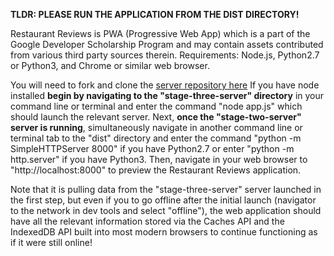 <strong>TLDR: PLEASE RUN THE APPLICATION FROM THE DIST DIRECTORY! </strong>

Restaurant Reviews is PWA (Progressive Web App) which is a part of the Google Developer Scholarship Program and may contain assets contributed from various third party sources therein.
Requirements: Node.js, Python2.7 or Python3, and Chrome or similar web browser.

You will need to fork and clone the <a href="https://github.com/udacity/mws-restaurant-stage-3">server repository here</a>
If you have node installed <strong>begin by navigating to the "stage-three-server" directory</strong> in your command line or terminal and enter the command "node app.js" which should launch the relevant server.
Next, <strong>once the "stage-two-server" server is running</strong>, simultaneously navigate in another command line or terminal tab to the "dist" directory and enter the command "python -m SimpleHTTPServer 8000" if you have Python2.7 or enter "python -m http.server" if you have Python3.
Then, navigate in your web browser to "http://localhost:8000" to preview the Restaurant Reviews application.

Note that it is pulling data from the "stage-three-server" server launched in the first step, but even if you to go offline after the initial launch (navigator to the network in dev tools and select "offline"), the web application should have all the relevant information stored via the Caches API and the IndexedDB API built into most modern browsers to continue functioning as if it were still online!
